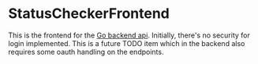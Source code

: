 # StatusCheckerFrontend

This is the frontend for the [Go backend api](https://github.com/arizon-dread/status-checker-api).
Initially, there's no security for login implemented. This is a future TODO item which in the backend also requires some oauth handling on the endpoints. 
